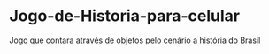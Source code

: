 # Jogo-de-Historia-para-celular
Jogo que contara através de objetos pelo cenário a história do Brasil  
